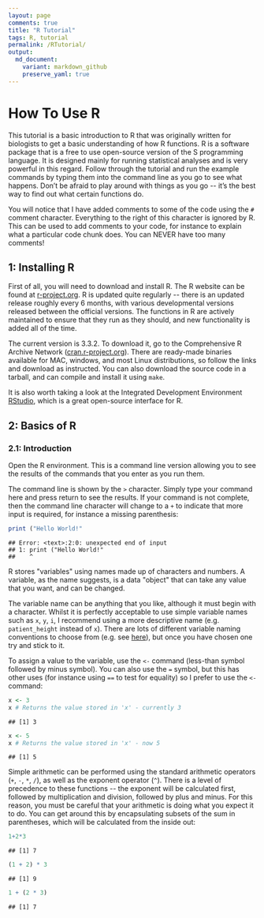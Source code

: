 ```yaml
---
layout: page
comments: true
title: "R Tutorial"
tags: R, tutorial 
permalink: /RTutorial/
output:
  md_document:
    variant: markdown_github
    preserve_yaml: true
---
```


How To Use R
============

This tutorial is a basic introduction to R that was originally written for biologists to get a basic understanding of how R functions. R is a software package that is a free to use open-source version of the S programming language. It is designed mainly for running statistical analyses and is very powerful in this regard. Follow through the tutorial and run the example commands by typing them into the command line as you go to see what happens. Don’t be afraid to play around with things as you go -- it’s the best way to find out what certain functions do.

You will notice that I have added comments to some of the code using the `#` comment character. Everything to the right of this character is ignored by R. This can be used to add comments to your code, for instance to explain what a particular code chunk does. You can NEVER have too many comments!

1: Installing R
---------------

First of all, you will need to download and install R. The R website can be found at [r-project.org](http://www.r-project.org). R is updated quite regularly -- there is an updated release roughly every 6 months, with various developmental versions released between the official versions. The functions in R are actively maintained to ensure that they run as they should, and new functionality is added all of the time.

The current version is 3.3.2. To download it, go to the Comprehensive R Archive Network ([cran.r-project.org](https://cran.r-project.org)). There are ready-made binaries available for MAC, windows, and most Linux distributions, so follow the links and download as instructed. You can also download the source code in a tarball, and can compile and install it using `make`.

It is also worth taking a look at the Integrated Development Environment [RStudio](https://www.rstudio.com), which is a great open-source interface for R.

2: Basics of R
--------------

### 2.1: Introduction

Open the R environment. This is a command line version allowing you to see the results of the commands that you enter as you run them.

The command line is shown by the `>` character. Simply type your command here and press return to see the results. If your command is not complete, then the command line character will change to a `+` to indicate that more input is required, for instance a missing parenthesis:

``` r
print ("Hello World!"
```

    ## Error: <text>:2:0: unexpected end of input
    ## 1: print ("Hello World!"
    ##    ^

R stores "variables" using names made up of characters and numbers. A variable, as the name suggests, is a data "object" that can take any value that you want, and can be changed.

The variable name can be anything that you like, although it must begin with a character. Whilst it is perfectly acceptable to use simple variable names such as `x`, `y`, `i`, I recommend using a more descriptive name (e.g. `patient_height` instead of `x`). There are lots of different variable naming conventions to choose from (e.g. see [here](https://en.wikipedia.org/wiki/Naming_convention_(programming))), but once you have chosen one try and stick to it.

To assign a value to the variable, use the `<-` command (less-than symbol followed by minus symbol). You can also use the `=` symbol, but this has other uses (for instance using `==` to test for equality) so I prefer to use the `<-` command:

``` r
x <- 3
x # Returns the value stored in 'x' - currently 3
```

    ## [1] 3

``` r
x <- 5
x # Returns the value stored in 'x' - now 5
```

    ## [1] 5

Simple arithmetic can be performed using the standard arithmetic operators (`+`, `-`, `*`, `/`), as well as the exponent operator (`^`). There is a level of precedence to these functions -- the exponent will be calculated first, followed by multiplication and division, followed by plus and minus. For this reason, you must be careful that your arithmetic is doing what you expect it to do. You can get around this by encapsulating subsets of the sum in parentheses, which will be calculated from the inside out:

``` r
1+2*3 
```

    ## [1] 7

``` r
(1 + 2) * 3 
```

    ## [1] 9

``` r
1 + (2 * 3) 
```

    ## [1] 7
